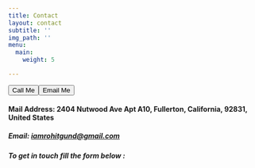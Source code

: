 ```yaml
---
title: Contact
layout: contact
subtitle: ''
img_path: ''
menu:
  main:
    weight: 5

---
```

<button onclick="window.location.href='tel:+17148739806'">Call Me</button><button onclick="window.location.href='mailto:iamrohitgund@gmail.com'">Email Me</button>

#### Mail Address: 2404 Nutwood Ave Apt A10, Fullerton, California, 92831, United States

##### Email: iamrohitgund@gmail.com

##### To get in touch fill the form below :